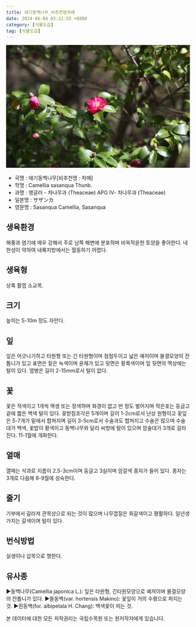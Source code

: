 ```yaml
---
title: 애기동백나무_비추천명차매
date: 2024-06-04 03:22:55 +0800
category: [식물도감]
tag: [식물도감]
---
```




![애기동백나무[비추천명 : 차매]](/assets/img/fileUpload/plants/basic/Theaceae/Camellia/10919/10919_1_th2.JPG)
- 국명 : 애기동백나무[비추천명 : 차매]
- 학명 : Camellia sasanqua Thunb.
- 과명 : 앵글러 - 차나무과 (Theaceae) APG Ⅳ- 차나무과 (Theaceae)
- 일본명 : サザンカ
- 영문명 : Sasanqua Camellia, Sasanqua


## 생육환경
해풍과 염기에 매우 강해서 주로 남쪽 해변에 분포하며 비옥적윤한 토양을 좋아한다. 내한성이 약하여 내륙지방에서는 월동하기 어렵다.
## 생육형
상록 활엽 소교목.
## 크기
높이는 5-10m 정도 자란다.
## 잎
잎은 어긋나기하고 타원형 또는 긴 타원형이며 점첨두이고 넓은 예저이며 물결모양의 잔톱니가 있고 표면은 짙은 녹색이며 윤채가 있고 뒷면은 황록색이며 잎 뒷면의 맥상에는 털이 있다. 엽병은 길이 2-15mm로서 털이 없다.
## 꽃
꽃은 적색이고 1개씩 액생 또는 정색하며 화경이 없고 반 정도 벌어지며 작은포는 둥글고 겉에 짧은 백색 털이 있다. 꽃받침조각은 5개이며 길이 1-2cm로서 난상 원형이고 꽃잎은 5-7개가 밑에서 합쳐지며 길이 3-5cm로서 수술과도 합쳐지고 수술은 많으며 수술대가 백색, 꽃밥이 황색이고 동백나무와 달리 씨방에 털이 있으며 암술대가 3개로 갈라진다. 11-1월에 개화한다.
## 열매
열매는 삭과로 지름이 2.5-3cm이며 둥글고 3실이며 암갈색 종자가 들어 있다. 종자는 3개로 다음해 8-9월에 성숙한다.
## 줄기
기부에서 갈라져 관목상으로 되는 것이 많으며 나무껍질은 회갈색이고 평활하다. 일년생가지는 갈색이며 털이 있다.
## 번식방법
실생이나 삽목으로 행한다.
## 유사종
▶동백나무(Camellia japonica L.): 잎은 타원형, 긴타원모양으로 예저이며 물결모양의 잔톱니가 있다.
▶뜰동백(var. hortensis Makino): 꽃잎이 거의 수평으로 퍼지는 것.
▶흰동백(for. albipetala H. Chang): 백색꽃이 피는 것.






본 데이터에 대한 모든 저작권리는 국립수목원 또는 원저작자에게 있습니다.
